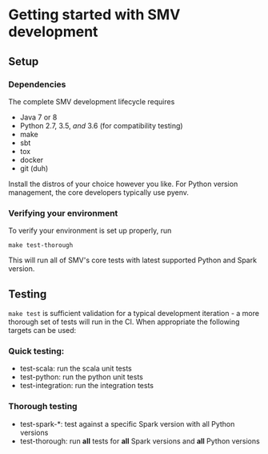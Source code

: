 # Getting started with SMV development

## Setup

### Dependencies

The complete SMV development lifecycle requires

* Java 7 or 8
* Python 2.7, 3.5, *and* 3.6 (for compatibility testing)
* make
* sbt
* tox
* docker
* git (duh)

Install the distros of your choice however you like. For Python version management, the core developers typically use pyenv. 

### Verifying your environment

To verify your environment is set up properly, run 

```
make test-thorough
```

This will run all of SMV's core tests with latest supported Python and Spark version.

## Testing

`make test` is sufficient validation for a typical development iteration - a more thorough set of tests will run in the CI. When appropriate the following targets can be used:

### Quick testing:

* test-scala: run the scala unit tests
* test-python: run the python unit tests
* test-integration: run the integration tests

### Thorough testing

* test-spark-*: test against a specific Spark version with all Python versions
* test-thorough: run **all** tests for **all** Spark versions and **all** Python versions
